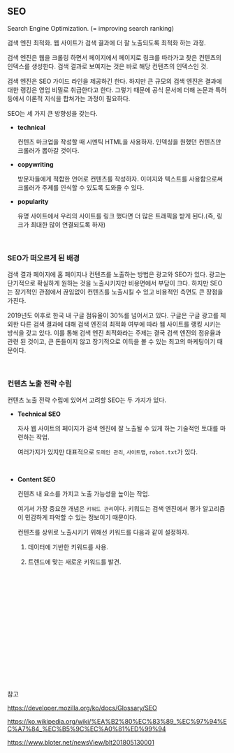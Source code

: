 ## SEO

Search Engine Optimization. (= improving search ranking)

검색 엔진 최적화. 웹 사이트가 검색 결과에 더 잘 노출되도록 최적화 하는 과정.

검색 엔진은 웹을 크롤링 하면서 페이지에서 페이지로 링크를 따라가고 찾은 컨텐츠의 인덱스를 생성한다. 검색 결과로 보여지는 것은 바로 해당 컨텐츠의 인덱스인 것.

검색 엔진은 SEO 가이드 라인을 제공하긴 한다. 하지만 큰 규모의 검색 엔진은 결과에 대한 랭킹은 영업 비밀로 취급한다고 한다. 그렇기 때문에 공식 문서에 더해 논문과 특허 등에서 이론적 지식을 합쳐가는 과정이 필요하다.

SEO는 세 가지 큰 방향성을 갖는다.

- **technical**

  컨텐츠 마크업을 작성할 때 시멘틱 HTML을 사용하자. 인덱싱을 원했던 컨텐츠만 크롤러가 뽑아갈 것이다.

- **copywriting**

  방문자들에게 적합한 언어로 컨텐츠를 작성하자. 이미지와 텍스트를 사용함으로써 크롤러가 주제를 인식할 수 있도록 도와줄 수 있다.

- **popularity**

  유명 사이트에서 우리의 사이트를 링크 했다면 더 많은 트래픽을 받게 된다.(즉, 링크가 최대한 많이 연결되도록 하자)

<br>

### SEO가 떠오르게 된 배경

검색 결과 페이지에 홈 페이지나 컨텐츠를 노출하는 방법은 광고와 SEO가 있다. 광고는 단기적으로 확실하게 원하는 것을 노출시키지만 비용면에서 부담이 크다. 하지만 SEO는 장기적인 관점에서 끊임없이 컨텐츠를 노출시킬 수 있고 비용적인 측면도 큰 장점을 가진다.

2019년도 이후로 한국 내 구글 점유율이 30%를 넘어서고 있다. 구글은 구글 광고를 제외한 다른 검색 결과에 대해 검색 엔진의 최적화 여부에 따라 웹 사이트를 랭킹 시키는 방식을 갖고 있다. 이를 통해 검색 엔진 최적화라는 주제는 결국 검색 엔진의 점유율과 관련 된 것이고, 큰 돈들이지 않고 장기적으로 이득을 볼 수 있는 최고의 마케팅이기 때문이다.

<br>

### 컨텐츠 노출 전략 수립

컨텐츠 노출 전략 수립에 있어서 고려할 SEO는 두 가지가 있다.

- **Technical SEO**

  자사 웹 사이트의 페이지가 검색 엔진에 잘 노출될 수 있게 하는 기술적인 토대를 마련하는 작업.

  여러가지가 있지만 대표적으로 `도메인 관리`, `사이트맵`, `robot.txt`가 있다.

  <br>

- **Content SEO**

  컨텐츠 내 요소를 가지고 노출 가능성을 높이는 작업.

  여기서 가장 중요한 개념은 `키워드 관리`이다. 키워드는 검색 엔진에서 평가 알고리즘이 민감하게 파악할 수 있는 정보이기 때문이다.

  컨텐츠를 상위로 노출시키기 위해선 키워드를 다음과 같이 설정하자.

  1. 데이터에 기반한 키워드를 사용.

  2. 트렌드에 맞는 새로운 키워드를 발견.

<br>
<br>
<br>
<br>
<br>
<br>
<br>
<br>
<br>
<br>
<br>
<br>
<br>
<br>
<br>

참고

https://developer.mozilla.org/ko/docs/Glossary/SEO

https://ko.wikipedia.org/wiki/%EA%B2%80%EC%83%89_%EC%97%94%EC%A7%84_%EC%B5%9C%EC%A0%81%ED%99%94

https://www.bloter.net/newsView/blt201805130001
